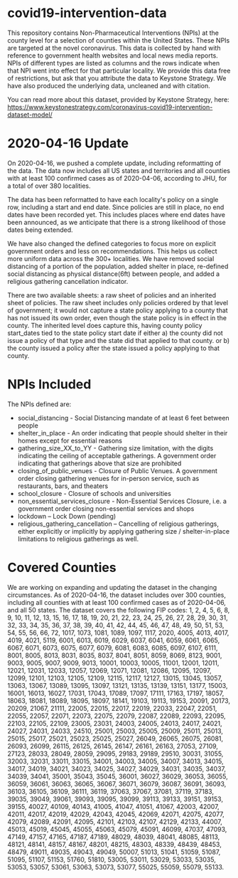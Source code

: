 # covid19-intervention-data
This repository contains Non-Pharmaceutical Interventions (NPIs) at the county level for a selection of counties within the United States. These NPIs are targeted at the novel coronavirus. This data is collected by hand with reference to government health websites and local news media reports. NPIs of different types are listed as columns and the rows indicate when that NPI went into effect for that particular locality. We provide this data free of restrictions, but ask that you attribute the data to Keystone Strategy. We have also produced the underlying data, uncleaned and with citation.

You can read more about this dataset, provided by Keystone Strategy, here: https://www.keystonestrategy.com/coronavirus-covid19-intervention-dataset-model/

# 2020-04-16 Update
On 2020-04-16, we pushed a complete update, including reformatting of the data. The data now includes all US states and territories and all counties with at least 100 confirmed cases as of 2020-04-06, according to JHU, for a total of over 380 localities. 

The data has been reformatted to have each locality's policy on a single row, including a start and end date. Since policies are still in place, no end dates have been recorded yet. This includes places where end dates have been announced, as we anticipate that there is a strong likelihood of those dates being extended.

We have also changed the defined categories to focus more on explicit government orders and less on recommendations. This helps us collect more uniform data across the 300+ localities. We have removed social distancing of a portion of the population, added shelter in place, re-defined social distancing as physical distance(6ft) between people, and added a religious gathering cancellation indicator.

There are two available sheets: a raw sheet of policies and an inherited sheet of policies. The raw sheet includes only policies ordered by that level of government; it would not capture a state policy applying to a county that has not issued its own order, even though the state policy is in effect in the county. The inherited level does capture this, having county policy start_dates tied to the state policy start date if either a) the county did not issue a policy of that type and the state did that applied to that county. or b) the county issued a policy after the state issued a policy applying to that county.

# NPIs Included
The NPIs defined are:

* social_distancing - Social Distancing mandate of at least 6 feet between people
* shelter_in_place - An order indicating that people should shelter in their homes except for essential reasons
* gathering_size_XX_to_YY - Gathering size limitation, with the digits indicating the ceiling of acceptable gatherings. A government order indicating that gatherings above that size are prohibited
* closing_of_public_venues - Closure of Public Venues. A government order closing gathering venues for in-person service, such as restaurants, bars, and theaters
* school_closure - Closure of schools and universities
* non_essential_services_closure - Non-Essential Services Closure, i.e. a government order closing non-essential services and shops
* lockdown – Lock Down (pending)
* religious_gathering_cancellation – Cancelling of religious gatherings, either explicitly or implicitly by applying gathering size / shelter-in-place limitations to religious gatherings as well.




# Covered Counties
We are working on expanding and updating the dataset in the changing circumstances. As of 2020-04-16, the dataset includes over 300 counties, including all counties with at least 100 confirmed cases as of 2020-04-06, and all 50 states. The dataset covers the following FIP codes: 1, 2, 4, 5, 6, 8, 9, 10, 11, 12, 13, 15, 16, 17, 18, 19, 20, 21, 22, 23, 24, 25, 26, 27, 28, 29, 30, 31, 32, 33, 34, 35, 36, 37, 38, 39, 40, 41, 42, 44, 45, 46, 47, 48, 49, 50, 51, 53, 54, 55, 56, 66, 72, 1017, 1073, 1081, 1089, 1097, 1117, 2020, 4005, 4013, 4017, 4019, 4021, 5119, 6001, 6013, 6019, 6029, 6037, 6041, 6059, 6061, 6065, 6067, 6071, 6073, 6075, 6077, 6079, 6081, 6083, 6085, 6097, 6107, 6111, 8001, 8005, 8013, 8031, 8035, 8037, 8041, 8051, 8059, 8069, 8123, 9001, 9003, 9005, 9007, 9009, 9013, 10001, 10003, 10005, 11001, 12001, 12011, 12021, 12031, 12033, 12057, 12069, 12071, 12081, 12086, 12095, 12097, 12099, 12101, 12103, 12105, 12109, 12115, 12117, 12127, 13015, 13045, 13057, 13063, 13067, 13089, 13095, 13097, 13121, 13135, 13139, 13151, 13177, 15003, 16001, 16013, 16027, 17031, 17043, 17089, 17097, 17111, 17163, 17197, 18057, 18063, 18081, 18089, 18095, 18097, 18141, 19103, 19113, 19153, 20091, 20173, 20209, 21067, 21111, 22005, 22015, 22017, 22019, 22033, 22047, 22051, 22055, 22057, 22071, 22073, 22075, 22079, 22087, 22089, 22093, 22095, 22103, 22105, 22109, 23005, 23031, 24003, 24005, 24013, 24017, 24021, 24027, 24031, 24033, 24510, 25001, 25003, 25005, 25009, 25011, 25013, 25015, 25017, 25021, 25023, 25025, 25027, 26049, 26065, 26075, 26081, 26093, 26099, 26115, 26125, 26145, 26147, 26161, 26163, 27053, 27109, 27123, 28033, 28049, 28059, 29095, 29183, 29189, 29510, 30031, 31055, 32003, 32031, 33011, 33015, 34001, 34003, 34005, 34007, 34013, 34015, 34017, 34019, 34021, 34023, 34025, 34027, 34029, 34031, 34035, 34037, 34039, 34041, 35001, 35043, 35045, 36001, 36027, 36029, 36053, 36055, 36059, 36061, 36063, 36065, 36067, 36071, 36079, 36087, 36091, 36093, 36103, 36105, 36109, 36111, 36119, 37063, 37067, 37081, 37119, 37183, 39035, 39049, 39061, 39093, 39095, 39099, 39113, 39133, 39151, 39153, 39155, 40027, 40109, 40143, 41005, 41047, 41051, 41067, 42003, 42007, 42011, 42017, 42019, 42029, 42043, 42045, 42069, 42071, 42075, 42077, 42079, 42089, 42091, 42095, 42101, 42103, 42107, 42129, 42133, 44007, 45013, 45019, 45045, 45055, 45063, 45079, 45091, 46099, 47037, 47093, 47149, 47157, 47165, 47187, 47189, 48029, 48039, 48041, 48085, 48113, 48121, 48141, 48157, 48167, 48201, 48215, 48303, 48339, 48439, 48453, 48479, 49011, 49035, 49043, 49049, 50007, 51013, 51041, 51059, 51087, 51095, 51107, 51153, 51760, 51810, 53005, 53011, 53029, 53033, 53035, 53053, 53057, 53061, 53063, 53073, 53077, 55025, 55059, 55079, 55133.
